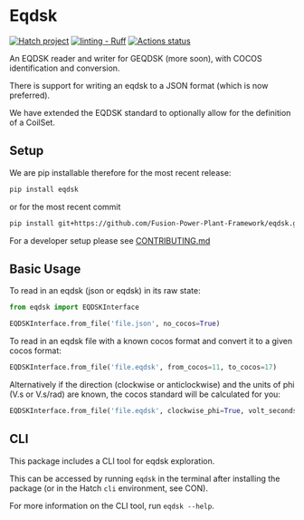 # Eqdsk

[![Hatch project](https://img.shields.io/badge/%F0%9F%A5%9A-Hatch-4051b5.svg)](https://github.com/pypa/hatch)
[![linting - Ruff](https://img.shields.io/endpoint?url=https://raw.githubusercontent.com/astral-sh/ruff/main/assets/badge/v2.json)](https://github.com/astral-sh/ruff)
[![Actions status](https://github.com/Fusion-Power-Plant-Framework/eqdsk/actions/workflows/main_and_pr.yml/badge.svg)](https://github.com//Fusion-Power-Plant-Framework/eqdsk/actions)

An EQDSK reader and writer for GEQDSK (more soon), with COCOS identification and conversion.

There is support for writing an eqdsk to a JSON format (which is now preferred).

We have extended the EQDSK standard to optionally allow for the definition of a CoilSet.

## Setup

We are pip installable therefore for the most recent release:

```bash
pip install eqdsk
```

or for the most recent commit

```bash
pip install git+https://github.com/Fusion-Power-Plant-Framework/eqdsk.git
```

For a developer setup please see [CONTRIBUTING.md](CONTRIBUTING.md#setup-with-hatch)

## Basic Usage

To read in an eqdsk (json or eqdsk) in its raw state:

```python
from eqdsk import EQDSKInterface

EQDSKInterface.from_file('file.json', no_cocos=True)
```

To read in an eqdsk file with a known cocos format and convert it to a given cocos format:

```python
EQDSKInterface.from_file('file.eqdsk', from_cocos=11, to_cocos=17)
```

Alternatively if the direction (clockwise or anticlockwise) and the units of phi (V.s or V.s/rad) are known,
the cocos standard will be calculated for you:

```python
EQDSKInterface.from_file('file.eqdsk', clockwise_phi=True, volt_seconds_per_radian=True)
```

## CLI

This package includes a CLI tool for eqdsk exploration.

This can be accessed by running `eqdsk` in the terminal after installing the package (or in the Hatch `cli` environment, see CON).

For more information on the CLI tool, run `eqdsk --help`.

